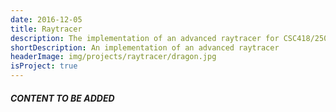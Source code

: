 ```yaml
---
date: 2016-12-05
title: Raytracer
description: The implementation of an advanced raytracer for CSC418/2504 (Computer Graphics). The raytracer implemented features including depth of field, soft shadows, multiple reflections etc.
shortDescription: An implementation of an advanced raytracer
headerImage: img/projects/raytracer/dragon.jpg
isProject: true
---
```


##### CONTENT TO BE ADDED
